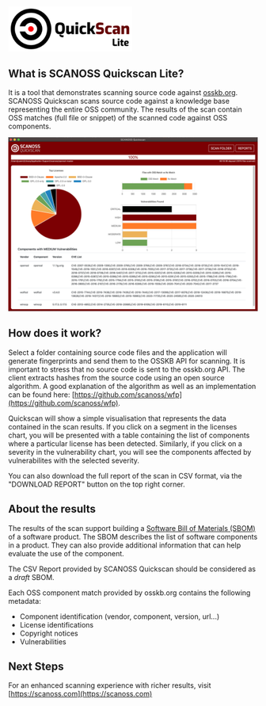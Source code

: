  
<img alt="SCANOSS Quickscan Lite Logo" width=250 src="./QS_lite_logo_colour.png"/>

## What is SCANOSS Quickscan Lite?
It is a tool that demonstrates scanning source code against <a href="https://osskb.org">osskb.org</a>.
SCANOSS Quickscan scans source code against a knowledge base representing the entire OSS community. The results of the scan contain OSS matches
(full file or snippet) of the scanned code against OSS components.

<img alt="Screenshot" width=600 src="./screenshot.png"/>


## How does it work? 
Select a folder containing source code files and the application will generate fingerprints and send them to the OSSKB API for scanning. It is important to stress that no source code is sent to the osskb.org API. The client extracts hashes from the source code using an open source algorithm. A good explanation of the algorithm as well as an implementation can be found here: 
[https://github.com/scanoss/wfp](https://github.com/scanoss/wfp).

Quickscan will show a simple visualisation that represents the data contained in the scan results. If you
click on a segment in the licenses chart, you will be presented with a table containing the list of components where a particular license has been detected.
Similarly, if you click on a severity in the vulnerability chart, you will see the components affected by vulnerabilites with the selected severity.
        
You can also download the full report of the scan in CSV format, via the "DOWNLOAD REPORT" button on the top
right corner.


## About the results

The results of the scan support building a [Software Bill of Materials (SBOM)](https://en.wikipedia.org/wiki/Software_bill_of_materials) of a
software product. The SBOM describes the list of software components in a product. They can also provide additional information
that can help evaluate the use of the component. 
 
The CSV Report provided by SCANOSS Quickscan should be considered as a <i>draft</i> SBOM.
 
Each OSS component match provided by osskb.org contains the following metadata:

- Component identification (vendor, component, version, url...)
- License identifications
- Copyright notices
- Vulnerabilities
  
## Next Steps

For an enhanced scanning experience with richer results, visit [https://scanoss.com](https://scanoss.com)